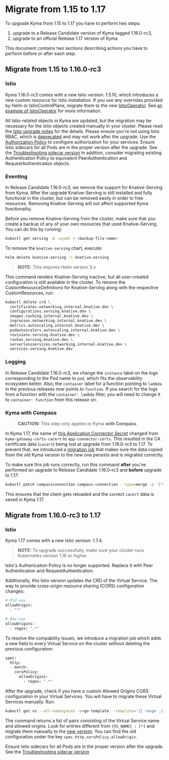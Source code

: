 # Migrate from 1.15 to 1.17

To upgrade Kyma from 1.15 to 1.17 you have to perform two steps:
1. upgrade to a Release Candidate version of Kyma tagged 1.16.0-rc3,
2. upgrade to an official Release 1.17 version of Kyma

 This document contains two sections describing actions you have to perform before or after each step.

## Migrate from 1.15 to 1.16.0-rc3

### Istio

Kyma 1.16.0-rc3 comes with a new Istio version: 1.5.10, which introduces a new custom resource for Istio installation. If you use any overrides provided by Helm or IstioControlPlane, migrate them to the new [IstioOperator](https://istio.io/v1.5/docs/reference/config/istio.operator.v1alpha1/). See [an example of IstioOperator](https://kyma-project.io/docs/1.16/components/service-mesh/#configuration-istio-custom-configuration) for more information.

All Istio-related objects in Kyma are updated, but the migration may be necessary for the Istio objects created manually in your cluster.
Please read the [Istio upgrade notes](https://istio.io/latest/news/releases/1.5.x/announcing-1.5/upgrade-notes/) for the details.
Please ensure you're not using Istio RBAC, which is [deprecated](https://istio.io/v1.5/docs/reference/config/security/istio.rbac.v1alpha1/) and may not work after the upgrade. Use the [Authorization Policy](https://istio.io/latest/docs/reference/config/security/authorization-policy/) to configure authorization for your services.
Ensure Istio sidecars for all Pods are in the proper version after the upgrade. See the [Troubleshooting sidecar version](../service-mesh/#troubleshooting-istio-sidecar-version-after-kyma-upgrade)
In addition, consider migrating existing Authentication Policy to equivalent PeerAuthentication and RequestAuthentication objects.

### Eventing

In Release Candidate 1.16.0-rc3, we remove the support for Knative-Serving from Kyma. After the upgrade Knative-Serving is still installed and fully functional in the cluster, but can be removed easily in order to free resources. Removing Knative-Serving will not affect supported Kyma functionality.

Before you remove Knative-Serving from the cluster, make sure that you create a backup of any of your own resources that used Knative-Serving. You can do this by running:

```bash
kubectl get serving -A -oyaml > <backup-file-name>
```

To remove the `knative-serving` chart, execute:

```bash
helm delete knative-serving -n knative-serving
```
>**NOTE:** This requires Helm version 3.x

This command renders Knative-Serving inactive, but all user-created configuration is still available in the cluster.
To remove the CustomResourceDefinitions for Knative-Serving along with the respective CustomResources, run:

```bash
kubectl delete crd \
  certificates.networking.internal.knative.dev \
  configurations.serving.knative.dev \
  images.caching.internal.knative.dev \
  ingresses.networking.internal.knative.dev \
  metrics.autoscaling.internal.knative.dev \
  podautoscalers.autoscaling.internal.knative.dev \
  revisions.serving.knative.dev \
  routes.serving.knative.dev \
  serverlessservices.networking.internal.knative.dev \
  services.serving.knative.dev
```

### Logging

In Release Candidate 1.16.0-rc3, we change the `instance` label on the logs corresponding to the Pod name to `pod`, which fits the observability ecosystem better.
Also, the `container` label for a function pointing to `lambda` in the previous releases now points to `function`.
If you search for the logs from a function with the `container: lambda` filter, you will need to change it to `container: function` from this release on.

### Kyma with Compass

> **CAUTION:** This step only applies to Kyma **with Compass**.

In Kyma 1.17, the name of [this Application Connector Secret](https://github.com/kyma-project/kyma/blob/release-1.17/resources/core/charts/gateway/templates/application-connector-certs.yaml) changed from `kyma-gateway-certs-cacert` to `app-connector-certs`. This resulted in the CA certificate data (`cacert`) being lost at upgrade from 1.16.0-rc3 to 1.17. To prevent that, we introduced a [migration job](https://github.com/kyma-project/kyma/blob/release-1.17/resources/core/charts/gateway/templates/cacert-migrate-job.yaml) that makes sure the data copied from the old Kyma version to the new one persists and is migrated correctly.

To make sure this job runs correctly, run this command **after** you've performed an upgrade to Release Candidate 1.16.0-rc3 and **before** upgrade to 1.17:

```bash
kubectl patch compassconnection compass-connection --type=merge -p '{"spec":{"refreshCredentialsNow":true}}'
```

This ensures that the client gets reloaded and the correct `cacert` data is saved in Kyma 1.17.

## Migrate from 1.16.0-rc3 to 1.17

### Istio

Kyma 1.17 comes with a new Istio version: 1.7.4.

>**NOTE:** To upgrade successfully, make sure your cluster runs Kubernetes version 1.16 or higher.

Istio's Authenication Policy is no longer supported. Replace it with Peer Authentication and RequestAuthentication.

Additionally, this Istio version updates the CRD of the Virtual Service. The way to provide cross-origin resource sharing (CORS) configuration changes:

```bash
# Old way
allowOrigin:
  - "*"

# New way
allowOrigins:
  - regex: ".*"
```

To resolve the compability issues, we introduce a migration job which adds a new field to every Virtual Service on the cluster without deleting the previous configuration:

```bash
spec:
  http:
  - match:
    corsPolicy:
      allowOrigins:
        - regex: ".*"
```

After the upgrade, check if you have a custom Allowed Origins CORS configuration in your Virtual Services. You will have to migrate these Virtual Services manually. Run:

```bash
kubectl get vs --all-namespaces -o=go-template --template='{{ range .items }}{{ $name := .metadata.name}}{{ range $key, $value := .spec.http}}{{if $value.corsPolicy.allowOrigin }}{{ printf "%s : " $name }}{{ printf "%v\n" $value.corsPolicy.allowOrigin }}{{println ""}}{{ end }}{{ end }}{{ end }}'
```

The command returns a list of pairs consisting of the Virtual Service name and allowed origins. Look for entries different from `{VS_NAME} : [*]` and migrate them manually to the [new version](https://istio.io/latest/docs/reference/config/networking/virtual-service/#CorsPolicy). You can find the old configuration under the key `spec.http.corsPolicy.allowOrigin`.


Ensure Istio sidecars for all Pods are in the proper version after the upgrade. See the [Troubleshooting sidecar version](../service-mesh/#troubleshooting-istio-sidecar-version-after-kyma-upgrade)
